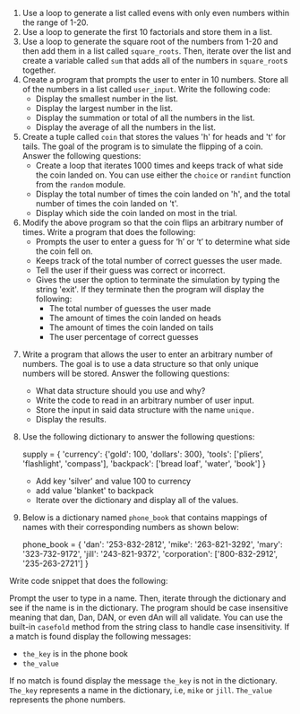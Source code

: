 
1.	Use a loop to generate a list called evens with only even numbers within the range of 1-20.
2.	Use a loop to generate the first 10 factorials and store them in a list. 
3.	Use a loop to generate the square root of the numbers from 1-20 and then add them in a list called `square_roots`. Then, iterate over the list and create a variable called `sum` that adds all of the numbers in `square_root`s together. 
4.	Create a program that prompts the user to enter in 10 numbers. Store all of the numbers in a list called `user_input`. Write the following code: 
	- Display the smallest number in the list.
	 - Display the largest number in the list.
	- Display the summation or total of all the numbers in the list. 
	- Display the average of all the numbers in the list.
5. Create a tuple called `coin` that stores the values 'h' for heads and 't' for tails. The goal of the program is to simulate the flipping of a coin. Answer the following questions: 
	- Create a loop that iterates 1000 times and keeps track of what side the coin landed on. You can use either the `choice` or `randint` function from the `random` module. 
	- Display the total number of times the coin landed on 'h', and the total number of times the coin landed on 't'.
	- Display which side the coin landed on most in the trial. 
6. Modify the above program so that the coin flips an arbitrary number of times. Write a program that does the following:
	- Prompts the user to enter a guess for ‘h’ or ‘t’ to determine what side the coin fell on.
	- Keeps track of the total number of correct guesses the user made. 
	- Tell the user if their guess was correct or incorrect. 
	- Gives the user the option to terminate the simulation by typing the string 'exit'. If they terminate then the program will display the following:
		- The total number of guesses the user made
		- The amount of times the coin landed on heads
		- The amount of times the coin landed on tails 
		- The user percentage of correct guesses

7) Write a program that allows the user to enter an arbitrary number of numbers.  The goal is to use a data structure so that only unique numbers will be stored. Answer the following questions:
	- What data structure should you use and why?
	- Write the code to read in an arbitrary number of user input.
	- Store the input in said data structure with the name `unique.`
	- Display the results.  

8) Use the following dictionary to answer the following questions:

    supply = {
        'currency': {'gold': 100, 'dollars': 300},
        'tools': ['pliers', 'flashlight', 'compass'],
        'backpack': ['bread loaf', 'water', 'book']
    }

	- Add key 'silver' and value 100 to currency
	- add value 'blanket' to backpack
	- Iterate over the dictionary and display all of the values.


9) Below is a dictionary named `phone_book` that contains mappings of names with their corresponding numbers as shown below: 

    phone_book = {
        'dan': '253-832-2812',
        'mike': '263-821-3292',
        'mary': '323-732-9172',
        'jill': '243-821-9372',
        'corporation': ['800-832-2912', '235-263-2721']
    }

Write code snippet that does the following:

Prompt the user to type in a name. Then, iterate through the dictionary and see if the name is in the dictionary.  The program should be case insensitive meaning that dan, Dan, DAN, or even dAn will all validate. You can use the built-in `casefold` method from the string class to handle case insensitivity. If a match is found display the following messages:

- `the_key` is in the phone book
- `the_value`

If no match is found display the message `the_key` is not in the dictionary. `The_key` represents a name in the dictionary, i.e, `mike` or `jill`. `The_value` represents the phone numbers. 


